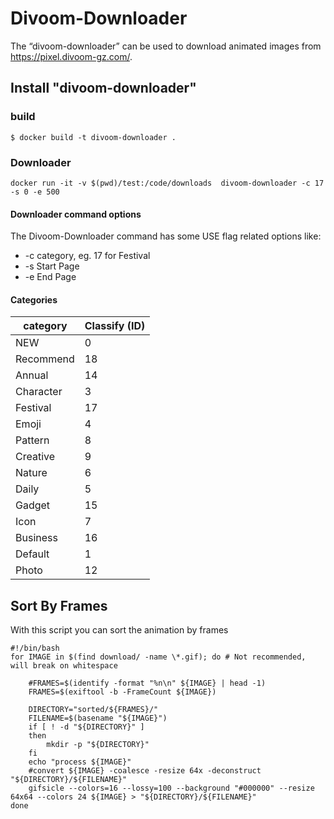 
# Divoom-Downloader
The “divoom-downloader” can be used to download animated images from https://pixel.divoom-gz.com/.

## Install "divoom-downloader"

### build
```
$ docker build -t divoom-downloader .
```

### Downloader
```
docker run -it -v $(pwd)/test:/code/downloads  divoom-downloader -c 17 -s 0 -e 500
```

#### Downloader command options

The Divoom-Downloader command has some USE flag related options like: 
* -c category, eg. 17 for Festival 
* -s Start Page 
* -e End Page 


#### Categories
| category | Classify (ID) |
| ------ | ------ |
| NEW | 0 |
| Recommend | 18 |
| Annual | 14 |
| Character | 3 |
| Festival | 17 |
| Emoji | 4 |
| Pattern | 8 |
| Creative | 9 |
| Nature | 6 |
| Daily | 5 |
| Gadget | 15 |
| Icon | 7 |
| Business | 16 |
| Default | 1 |
| Photo | 12 |


## Sort By Frames
With this script you can sort the animation by frames
```
#!/bin/bash
for IMAGE in $(find download/ -name \*.gif); do # Not recommended, will break on whitespace

    #FRAMES=$(identify -format "%n\n" ${IMAGE} | head -1)
    FRAMES=$(exiftool -b -FrameCount ${IMAGE})

    DIRECTORY="sorted/${FRAMES}/"
    FILENAME=$(basename "${IMAGE}")
    if [ ! -d "${DIRECTORY}" ] 
    then
        mkdir -p "${DIRECTORY}"
    fi
    echo "process ${IMAGE}"
    #convert ${IMAGE} -coalesce -resize 64x -deconstruct "${DIRECTORY}/${FILENAME}"
    gifsicle --colors=16 --lossy=100 --background "#000000" --resize 64x64 --colors 24 ${IMAGE} > "${DIRECTORY}/${FILENAME}"
done
```
